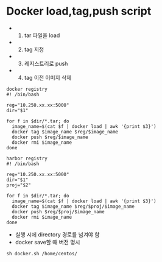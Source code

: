 # Docker load,tag,push script

- 1. tar 파일을 load
- 2. tag 지정
- 3. 레지스트리로 push
- 4. tag 이전 이미지 삭제
```
docker registry
#! /bin/bash

reg="10.250.xx.xx:5000"
dir="$1"

for f in $dir/*.tar; do
  image_name=$(cat $f | docker load | awk '{print $3}')
  docker tag $image_name $reg/$image_name
  docker push $reg/$image_name
  docker rmi $image_name
done
```

```
harbor registry
#! /bin/bash

reg="10.250.xx.xx:5000"
dir="$1"
proj="$2"

for f in $dir/*.tar; do
  image_name=$(cat $f | docker load | awk '{print $3}')
  docker tag $image_name $reg/$proj/$image_name
  docker push $reg/$proj/$image_name
  docker rmi $image_name
done
```


- 실행 시에 directory 경로를 넘겨야 함
- docker save할 때 버전 명시
```
sh docker.sh /home/centos/
```
